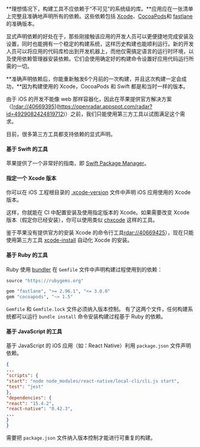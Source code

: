 **理想情况下，构建工具不应依赖于“不可见”的系统级的库。**应用应在一张清单上完整且准确地声明所有的依赖。这些依赖包括 [Xcode](https://developer.apple.com/xcode)、[CocoaPods](https://cocoapods.org/)和 [fastlane](https://fastlane.tools/) 的准确版本。

显式声明依赖的好处在于，那些刚接触该应用的开发人员可以更便捷地完成安装及设置，同时也能拥有一个稳定的构建系统，这样历史构建也能顺利运行。新的开发人员可以将应用的代码库检出到开发机器上，而他仅需搞定语言的运行时环境，以及使用依赖管理器安装依赖。它们会使用确定好的构建命令设置好应用代码运行所需的一切。

**准确声明依赖后，你能重新触发6个月前的一次构建，并且这次构建一定会成功，**因为构建使用的 Xcode，CocoaPods 和 Swift 都是和当时一样的版本。

由于 iOS 的开发不能像 web 那样容器化，因此在苹果提供官方解决方案（[[rdar://40669395](https://openradar.appspot.com/radar?id=4929082424819712)](https://openradar.appspot.com/radar?id=4929082424819712)）之前，我们只能使用第三方工具以试图满足这个需求。

目前，很多第三方工具都支持依赖的显式声明。

#### 基于 Swift 的工具

苹果提供了一个非常好的指南，即 [Swift Package Manager](https://swift.org/package-manager)。

#### 指定一个 Xcode 版本

你可以在 iOS 工程根目录的 [.xcode-version](https://github.com/fastlane/ci/blob/master/docs/xcode-version.md) 文件中声明 iOS 应用使用的 Xcode 版本。

这样，你就能在 CI 中配置安装及使用指定版本的 Xcode。如果需要改变 Xcode 版本（假定你已经安装），你可以使用类似 [chxcode](https://github.com/klaaspieter/chxcode) 这样的工具。

鉴于苹果没有提供官方的安装 Xcode 的命令行工具[rdar://40669425](https://openradar.appspot.com/radar?id=5064112975380480)），现在只能使用第三方工具 [xcode-install](https://github.com/krausefx/xcode-install) 自动化 Xocde 的安装。

#### 基于 Ruby 的工具

Ruby 使用 [bundler](https://bundler.io/) 在 `Gemfile` 文件中声明构建过程使用到的依赖：

```ruby
source "https://rubygems.org"

gem "fastlane", ">= 2.96.1", "<= 3.0.0"
gem "cocoapods", "~> 1.5"
```

`Gemfile` 和 `Gemfile.lock` 文件必须纳入版本控制。 有了这两个文件，任何构建系统都可以运行 `bundle install` 命令安装构建过程基于 Ruby 的依赖。

#### 基于 JavaScript 的工具

基于 JavaScript 的 iOS 应用（如：React Native）利用 `package.json` 文件声明依赖。

```json
{
...
"scripts": {
"start": "node node_modules/react-native/local-cli/cli.js start",
"test": "jest"
},
"dependencies": {
"react": "15.4.2",
"react-native": "0.42.3",
...
}
}
```

需要把 `package.json` 文件纳入版本控制才能进行可重复的构建。

